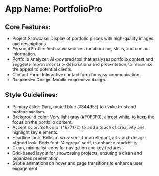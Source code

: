 # **App Name**: PortfolioPro

## Core Features:

- Project Showcase: Display of portfolio pieces with high-quality images and descriptions.
- Personal Profile: Dedicated sections for about me, skills, and contact information.
- Portfolio Analyzer: AI-powered tool that analyzes portfolio content and suggests improvements to descriptions and presentation, to maximize the appeal to potential clients.
- Contact Form: Interactive contact form for easy communication.
- Responsive Design: Mobile-responsive design.

## Style Guidelines:

- Primary color: Dark, muted blue (#34495E) to evoke trust and professionalism.
- Background color: Very light gray (#F0F0F0), almost white, to keep the focus on the portfolio content.
- Accent color: Soft coral (#E7717D) to add a touch of creativity and highlight key elements.
- Headline font: 'Belleza' sans-serif, for an elegant, arts-and-design-aligned look. Body font: 'Alegreya' serif, to enhance readability.
- Clean, minimalist icons for navigation and key features.
- Grid-based layout for showcasing projects, ensuring a clean and organized presentation.
- Subtle animations on hover and page transitions to enhance user engagement.